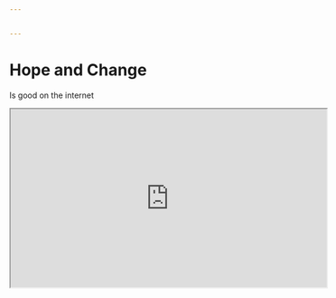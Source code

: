 ```yaml
---


---
```


<h1 id="hope-and-change">Hope and Change</h1>
<p>Is good on the internet</p>
<iframe src="https://www.youtube.com/embed/hY7m5jjJ9mM" allowfullscreen="" width="560" height="315"></iframe>

